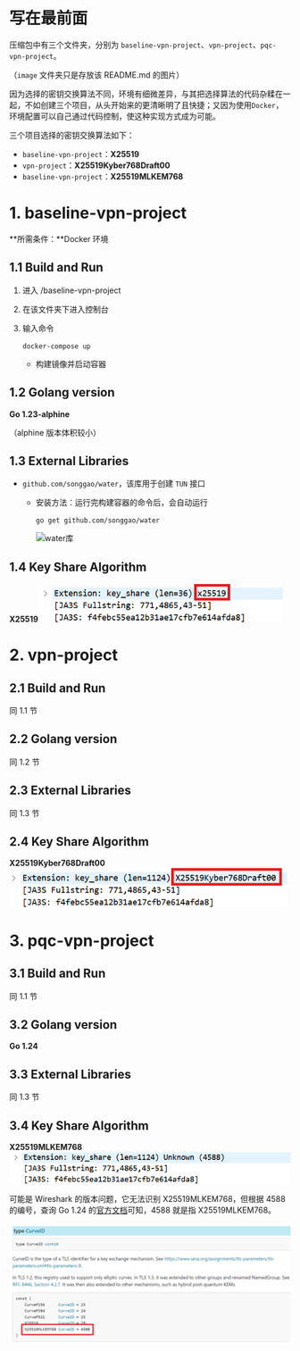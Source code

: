 # 写在最前面

压缩包中有三个文件夹，分别为 `baseline-vpn-project`、`vpn-project`、`pqc-vpn-project`。

（`image` 文件夹只是存放该 README.md 的图片）

因为选择的密钥交换算法不同，环境有细微差异，与其把选择算法的代码杂糅在一起，不如创建三个项目，从头开始来的更清晰明了且快捷；又因为使用`Docker`，环境配置可以自己通过代码控制，使这种实现方式成为可能。

三个项目选择的密钥交换算法如下：

- `baseline-vpn-project`：**X25519**
- `vpn-project`：**X25519Kyber768Draft00**
- `baseline-vpn-project`：**X25519MLKEM768**



# 1. baseline-vpn-project

**所需条件：**Docker 环境

## 1.1 Build and Run

1. 进入 /baseline-vpn-project

2. 在该文件夹下进入控制台

3. 输入命令

   ```shell
   docker-compose up
   ```

   - 构建镜像并启动容器

## 1.2 Golang version

**Go 1.23-alphine**

（alphine 版本体积较小）

## 1.3 External Libraries

- `github.com/songgao/water`，该库用于创建 `TUN` 接口
  - 安装方法：运行完构建容器的命令后，会自动运行
  
    ```shell
    go get github.com/songgao/water
    ```
  
    ![water库](.\images\water库.png)

## 1.4 Key Share Algorithm

**X25519**                                                <img src=".\images\x25519.png" alt="x25519" style="zoom:80%;" />



# 2. vpn-project

## 2.1 Build and Run

同 1.1 节

## 2.2 Golang version

同 1.2 节

## 2.3 External Libraries

同 1.3 节

## 2.4 Key Share Algorithm

**X25519Kyber768Draft00**          <img src=".\images\X25519Kyber768Draft00.png" alt="X25519Kyber768Draft00" style="zoom:80%;" />



# 3. pqc-vpn-project

## 3.1 Build and Run

同 1.1 节

## 3.2 Golang version

**Go 1.24**

## 3.3 External Libraries

同 1.3 节

## 3.4 Key Share Algorithm

**X25519MLKEM768**                    <img src=".\images\X25519MLKEM768.png" alt="X25519MLKEM768" style="zoom:80%;" />

可能是 Wireshark 的版本问题，它无法识别 X25519MLKEM768，但根据 4588 的编号，查询 Go 1.24 的[官方文档](https://pkg.go.dev/crypto/tls#CurveID)可知，4588 就是指 X25519MLKEM768。

<img src=".\images\官方文档.png" alt="官方文档" style="zoom:50%;" />